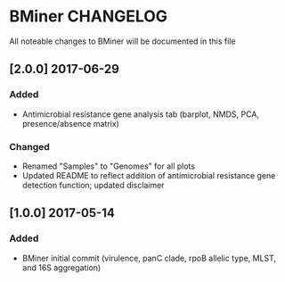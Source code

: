 # BMiner CHANGELOG

All noteable changes to BMiner will be documented in this file

## [2.0.0] 2017-06-29

### Added
- Antimicrobial resistance gene analysis tab (barplot, NMDS, PCA, presence/absence matrix) 

### Changed
- Renamed "Samples" to "Genomes" for all plots
- Updated README to reflect addition of antimicrobial resistance gene detection function; updated disclaimer

## [1.0.0] 2017-05-14

### Added
- BMiner initial commit (virulence, panC clade, rpoB allelic type, MLST, and 16S aggregation)
